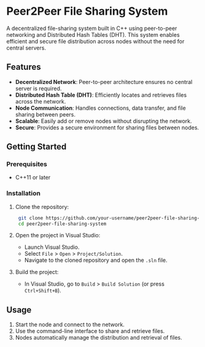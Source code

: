 # Peer2Peer File Sharing System

A decentralized file-sharing system built in C++ using peer-to-peer networking and Distributed Hash Tables (DHT). This system enables efficient and secure file distribution across nodes without the need for central servers.

## Features

- **Decentralized Network**: Peer-to-peer architecture ensures no central server is required.
- **Distributed Hash Table (DHT)**: Efficiently locates and retrieves files across the network.
- **Node Communication**: Handles connections, data transfer, and file sharing between peers.
- **Scalable**: Easily add or remove nodes without disrupting the network.
- **Secure**: Provides a secure environment for sharing files between nodes.

## Getting Started

### Prerequisites

- C++11 or later

### Installation

1. Clone the repository:

   ```bash
    git clone https://github.com/your-username/peer2peer-file-sharing-system.git
    cd peer2peer-file-sharing-system
    ```

2. Open the project in Visual Studio:

    - Launch Visual Studio.
    - Select `File` > `Open` > `Project/Solution`.
    - Navigate to the cloned repository and open the `.sln` file.

3. Build the project:

    - In Visual Studio, go to `Build` > `Build Solution` (or press `Ctrl+Shift+B`).

## Usage

1. Start the node and connect to the network.
2. Use the command-line interface to share and retrieve files.
3. Nodes automatically manage the distribution and retrieval of files.
